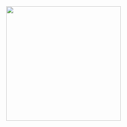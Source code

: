 <div id='header' align='center'> 
 <img src='https://media.giphy.com/media/WTjXuYA2y4o3UZly3W/giphy.gif' width='300'>
</div>
